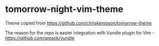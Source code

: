 tomorrow-night-vim-theme
========================

Theme copied from https://github.com/chriskempson/tomorrow-theme

The reason for the repo is easier integration with Vundle plugin for Vim - https://github.com/gmarik/vundle
